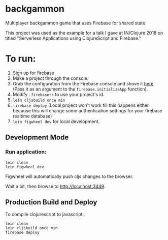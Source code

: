 # backgammon

Multiplayer backgammon game that uses Firebase for shared state.

This project was used as the example for a talk I gave at IN/Clojure 2018 on titled "Serverless Applications using ClojureScript and Firebase."

# To run:

1. Sign up for [firebase](firebase.com)
1. Make a project through the console.
1. Grab the configuration from the Firebase console and shove it [here](https://github.com/jakemcc/backgammon/blob/master/src/cljs/bg/firebase.cljs#L9-L14). (Pass it as an argument to the `firebase.initializeApp` function).
1. Modify `.firebaserc` to use your project's id.
1. `lein cljsbuild once min`
1. `firebase deploy` (Local project won't work till this happens either because this will change some authentication settings for your firebase realtime database)
1. `lein figwheel dev` for local development.

## Development Mode

### Run application:

```
lein clean
lein figwheel dev
```

Figwheel will automatically push cljs changes to the browser.

Wait a bit, then browse to [http://localhost:3449](http://localhost:3449).

## Production Build and Deploy


To compile clojurescript to javascript:

```
lein clean
lein cljsbuild once min
firebase deploy
```
